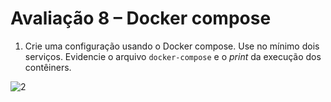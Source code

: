 # Avaliação 8 – Docker compose
1. Crie uma configuração usando o Docker compose. Use no mínimo dois serviços. Evidencie o arquivo `docker-compose` e o *print* da execução dos contêiners.

![2](https://github.com/gabrielsacr/asr_tele/assets/114113950/21c4d51a-45ed-4d0e-89d6-d7fa3f8149a6)
